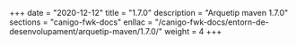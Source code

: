 +++
date        = "2020-12-12"
title       = "1.7.0"
description = "Arquetip maven 1.7.0"
sections    = "canigo-fwk-docs"
enllac		= "/canigo-fwk-docs/entorn-de-desenvolupament/arquetip-maven/1.7.0/"
weight		= 4
+++
